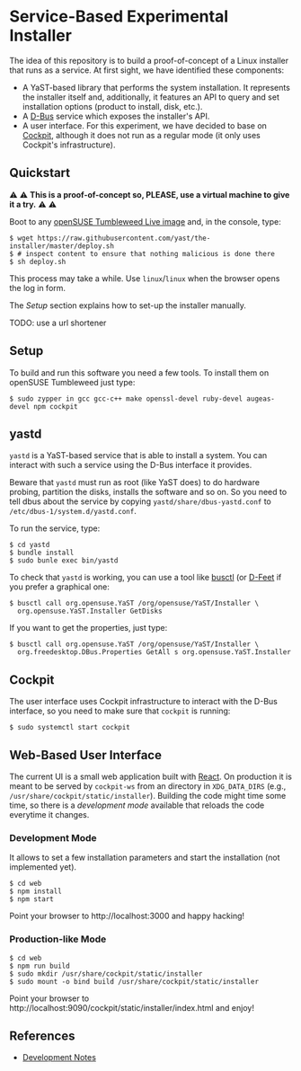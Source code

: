# Service-Based Experimental Installer

The idea of this repository is to build a proof-of-concept of a Linux installer that runs as a
service. At first sight, we have identified these components:

* A YaST-based library that performs the system installation. It represents the installer itself
  and, additionally, it features an API to query and set installation options (product to install,
  disk, etc.).
* A [D-Bus](https://www.freedesktop.org/wiki/Software/dbus/) service which exposes the installer's
  API.
* A user interface. For this experiment, we have decided to base on
  [Cockpit](https://cockpit-project.org/), although it does not run as a
  regular mode (it only uses Cockpit's infrastructure).

## Quickstart

:warning: :warning: **This is a proof-of-concept so, PLEASE, use a virtual machine to give it a try.** :warning: :warning: 

Boot to any [openSUSE Tumbleweed Live
image](https://get.opensuse.org/tumbleweed) and, in the console, type:

    $ wget https://raw.githubusercontent.com/yast/the-installer/master/deploy.sh
    $ # inspect content to ensure that nothing malicious is done there
    $ sh deploy.sh

This process may take a while. Use `linux`/`linux` when the browser opens the log in form.

The *Setup* section explains how to set-up the installer manually.

TODO: use a url shortener

## Setup

To build and run this software you need a few tools. To install them on openSUSE
Tumbleweed just type:

    $ sudo zypper in gcc gcc-c++ make openssl-devel ruby-devel augeas-devel npm cockpit

## yastd

`yastd` is a YaST-based service that is able to install a system. You can interact with such a
service using the D-Bus interface it provides.

Beware that `yastd` must run as root (like YaST does) to do hardware probing, partition the disks,
installs the software and so on. So you need to tell dbus about the service by copying
`yastd/share/dbus-yastd.conf` to `/etc/dbus-1/system.d/yastd.conf`.

To run the service, type:

    $ cd yastd
    $ bundle install
    $ sudo bunle exec bin/yastd

To check that `yastd` is working, you can use a tool like
[busctl](https://www.freedesktop.org/wiki/Software/dbus/) (or
[D-Feet](https://wiki.gnome.org/Apps/DFeet) if you prefer a graphical one:

    $ busctl call org.opensuse.YaST /org/opensuse/YaST/Installer \
      org.opensuse.YaST.Installer GetDisks

If you want to get the properties, just type:

    $ busctl call org.opensuse.YaST /org/opensuse/YaST/Installer \
      org.freedesktop.DBus.Properties GetAll s org.opensuse.YaST.Installer

## Cockpit

The user interface uses Cockpit infrastructure to interact with the D-Bus interface, so you
need to make sure that `cockpit` is running:

    $ sudo systemctl start cockpit

## Web-Based User Interface

The current UI is a small web application built with [React](https://reactjs.org/). On production it
is meant to be served by `cockpit-ws` from an directory in `XDG_DATA_DIRS` (e.g.,
`/usr/share/cockpit/static/installer`). Building the code might time some time, so there is a
*development mode* available that reloads the code everytime it changes.

### Development Mode

It allows to set a few installation parameters and start the installation (not implemented yet).

    $ cd web
    $ npm install
    $ npm start

Point your browser to http://localhost:3000 and happy hacking!

### Production-like Mode

    $ cd web
    $ npm run build
    $ sudo mkdir /usr/share/cockpit/static/installer
    $ sudo mount -o bind build /usr/share/cockpit/static/installer

Point your browser to http://localhost:9090/cockpit/static/installer/index.html and enjoy!

## References

* [Development Notes](./DEVELOPMENT.md)

